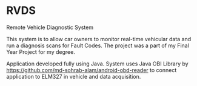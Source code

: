 # RVDS
Remote Vehicle Diagnostic System

This system is to allow car owners to monitor real-time vehicular data and run a diagnosis scans for Fault Codes.
The project was a part of my Final Year Project for my degree.

Application developed fully using Java.
System uses Java OBI Library by https://github.com/md-sohrab-alam/android-obd-reader to connect application to ELM327 in vehicle and data acquisition.
